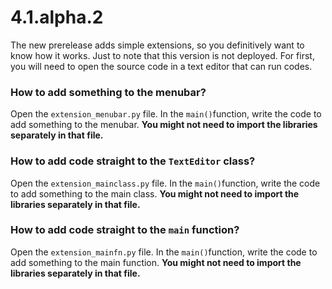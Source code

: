 # 4.1.alpha.2

The new prerelease adds simple extensions, so you definitively want to know how it works. Just to note that this version is not deployed.
For first, you will need to open the source code in a text editor that can run codes. 

### How to add something to the menubar?
Open the `extension_menubar.py` file. In the `main()`function, write the code to add something to the menubar. **You might not need to import the libraries separately in that file.**

### How to add code straight to the `TextEditor` class?
Open the `extension_mainclass.py` file. In the `main()`function, write the code to add something to the main class. **You might not need to import the libraries separately in that file.**

### How to add code straight to the `main` function?
Open the `extension_mainfn.py` file. In the `main()`function, write the code to add something to the main function. **You might not need to import the libraries separately in that file.**